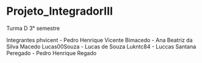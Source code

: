# Projeto_IntegradorIII


Turma D 3° semestre

Integrantes
phvicent - Pedro Henrique Vicente
Bimacedo - Ana Beatriz da Silva Macedo
Lucas00Souza - Lucas de Souza
Lukntc84 - Luccas Santana
Peregado - Pedro Henrique Regado
